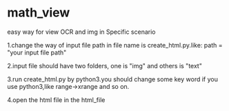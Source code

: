 # math_view
easy way for view OCR and img in   Specific scenario

1.change the way of input file path in file name is create_html.py.like: path = "your input file path"

2.input file should have two folders, one is "img" and others is "text"

3.run create_html.py by python3.you should change some key word if you use python3,like range->xrange and so on.

4.open the html file in the html_file
